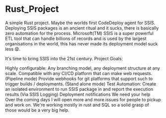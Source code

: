 # Rust_Project
A simple Rust project.
Maybe the worlds first CodeDeploy agent for SSIS.
Deploying SSIS packages is an ancient ritual and it sucks, there is basically zero automation for the process. Microsoft(TM) SSIS is a super powerful ETL tool that can handle billions of records and is used by the largest organisations in the world, this has never made its deployment model suck less 😧.

It's time to bring SSIS into the 21st century.
Project Goals:

 Highly configurable: Any branching model, any deployment structure at any scale.
 Compatible with any CI/CD platform that can make web requests. (Pipeline mode)
 Provide webhooks for git platforms that support such to trigger builds / deployments. (Stand alone mode)
 Test Automation: Create an isolated environment to run SSIS package in and report the execution results (Via SSIS Logging)
 Deployment notifications
We need your help
Over the coming days I will open more and more issues for people to pickup and work on. We're working mostly in rust and SQL so a solid grasp of those would be a very big help.
